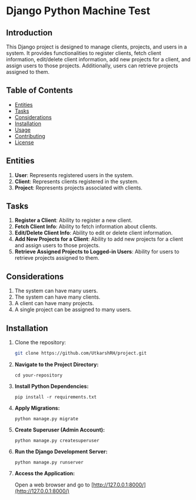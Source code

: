 # Django Python Machine Test

## Introduction

This Django project is designed to manage clients, projects, and users in a system. It provides functionalities to register clients, fetch client information, edit/delete client information, add new projects for a client, and assign users to those projects. Additionally, users can retrieve projects assigned to them.

## Table of Contents

- [Entities](#entities)
- [Tasks](#tasks)
- [Considerations](#considerations)
- [Installation](#installation)
- [Usage](#usage)
- [Contributing](#contributing)
- [License](#license)

## Entities

1. **User**: Represents registered users in the system.
2. **Client**: Represents clients registered in the system.
3. **Project**: Represents projects associated with clients.

## Tasks

1. **Register a Client**: Ability to register a new client.
2. **Fetch Client Info**: Ability to fetch information about clients.
3. **Edit/Delete Client Info**: Ability to edit or delete client information.
4. **Add New Projects for a Client**: Ability to add new projects for a client and assign users to those projects.
5. **Retrieve Assigned Projects to Logged-in Users**: Ability for users to retrieve projects assigned to them.

## Considerations

1. The system can have many users.
2. The system can have many clients.
3. A client can have many projects.
4. A single project can be assigned to many users.

## Installation

1. Clone the repository:
   ```bash
   git clone https://github.com/UtkarshRH/project.git

2. **Navigate to the Project Directory:**

    ```
    cd your-repository
    ```

3. **Install Python Dependencies:**

    ```
    pip install -r requirements.txt
    ```

4. **Apply Migrations:**

    ```
    python manage.py migrate
    ```

5. **Create Superuser (Admin Account):**

    ```
    python manage.py createsuperuser
    ```

6. **Run the Django Development Server:**

    ```
    python manage.py runserver
    ```

7. **Access the Application:**

    Open a web browser and go to [http://127.0.0.1:8000/](http://127.0.0.1:8000/)
